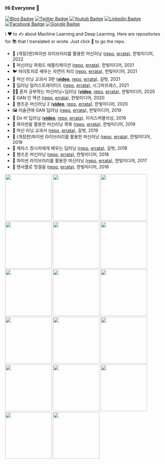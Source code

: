### Hi Everyone 👋

[![Blog Badge](https://img.shields.io/badge/-Blog-21759B?style=flat-square&logo=Wordpress&logoColor=white&link=https://tensorflow.blog/)](https://tensorflow.blog/)
[![Twitter Badge](https://img.shields.io/badge/-Twitter-1DA1F2?style=flat-square&logo=Twitter&logoColor=white&link=https://twitter.com/hsunpark)](https://twitter.com/hsunpark)
[![Youtub Badge](https://img.shields.io/badge/-Youtube-ff0000?style=flat-square&logo=Youtube&logoColor=white&link=https://www.youtube.com/c/HaesunPark_ML/)](https://www.youtube.com/c/HaesunPark_ML/)
[![Linkedin Badge](https://img.shields.io/badge/-LinkedIn-0077b5?style=flat-square&logo=Linkedin&logoColor=white&link=https://www.linkedin.com/in/haesunpark/)](https://www.linkedin.com/in/haesunpark/) 
[![Facebook Badge](https://img.shields.io/badge/-Facebook-1877f2?style=flat-square&logo=Facebook&logoColor=white&link=https://www.facebook.com/haesunrpark)](https://www.facebook.com/haesunrpark)
[![Google Badge](https://img.shields.io/badge/-GDE-4285F4?style=flat-square&logo=Google&logoColor=white&link=https://developers.google.com/community/experts/directory/profile/profile-haesun_park)](https://developers.google.com/community/experts/directory/profile/profile-haesun-park)


I :heart: to :writing_hand: about Machine Learning and Deep Learning. Here are repositories for :books: that I translated or wrote. Just click :orange_book: to go the repo.


* :dragon: (개정2판)파이썬 라이브러리를 활용한 머신러닝 ([repo](https://github.com/rickiepark/intro_ml_with_python_2nd_revised), [errata](https://tensorflow.blog/python-ml-2nd-revised/)), 한빛미디어, 2022
* :butterfly: 머신러닝 파워드 애플리케이션 ([repo](https://github.com/rickiepark/ml-powered-applications), [errata](https://tensorflow.blog/mlpa/)), 한빛미디어, 2021
* :bird: 파이토치로 배우는 자연어 처리 ([repo](https://github.com/rickiepark/nlp-with-pytorch/), [errata](https://tensorflow.blog/nlp-with-pytorch/)), 한빛미디어, 2021
* :robot: 머신 러닝 교과서 3판 (**[video](https://www.youtube.com/playlist?list=PLJN246lAkhQiEc-QvvGzUneCWuRnCNKgU)**, [repo](https://github.com/rickiepark/python-machine-learning-book-3rd-edition), [errata](https://tensorflow.blog/python-ml-3/)), 길벗, 2021
* :oyster: 딥러닝 일러스트레이티드 ([repo](https://github.com/rickiepark/dl-illustrated), [errata](https://tensorflow.blog/dl-illustrated/)), 시그마프레스, 2021
* :student: 혼자 공부하는 머신러닝+딥러닝 (**[video](https://www.youtube.com/playlist?list=PLJN246lAkhQjoU0C4v8FgtbjOIXxSs_4Q)**, [repo](https://github.com/rickiepark/hg-mldl), [errata](https://tensorflow.blog/hg-mldl/)), 한빛미디어, 2020
* :dress: GAN 인 액션 ([repo](https://github.com/rickiepark/gans-in-action), [errata](https://tensorflow.blog/gan-in-action/)), 한빛미디어, 2020
* :lizard: 핸즈온 머신러닝 2 (**[video](https://www.youtube.com/playlist?list=PLJN246lAkhQjX3LOdLVnfdFaCbGouEBeb)**, [repo](https://github.com/rickiepark/handson-ml2), [errata](https://tensorflow.blog/handson-ml2/)), 한빛미디어, 2020
* :framed_picture: 미술관에 GAN 딥러닝 ([repo](https://github.com/rickiepark/GDL_code), [errata](https://tensorflow.blog/gdl/)), 한빛미디어, 2019
* :muscle: Do It! 딥러닝 (**[video](https://bit.ly/do-it-dl-video)**, [repo](https://github.com/rickiepark/do-it-dl), [errata](https://tensorflow.blog/do-it-dl/)), 이지스퍼블리싱, 2019
* :parrot: 파이썬을 활용한 머신러닝 쿡북 ([repo](https://github.com/rickiepark/machine-learning-with-python-cookbook), [errata](https://tensorflow.blog/ml-cookbook/)), 한빛미디어, 2019
* :robot: 머신 러닝 교과서 ([repo](https://github.com/rickiepark/python-machine-learning-book-2nd-edition), [errata](https://tensorflow.blog/%EB%A8%B8%EC%8B%A0%EB%9F%AC%EB%8B%9D-%EA%B5%90%EA%B3%BC%EC%84%9C/)), 길벗, 2019
* :dragon: (개정판)파이썬 라이브러리를 활용한 머신러닝 ([repo](https://github.com/rickiepark/introduction_to_ml_with_python), [errata](https://tensorflow.blog/%EA%B0%9C%EC%A0%95%ED%8C%90-%ED%8C%8C%EC%9D%B4%EC%8D%AC-%EB%9D%BC%EC%9D%B4%EB%B8%8C%EB%9F%AC%EB%A6%AC%EB%A5%BC-%ED%99%9C%EC%9A%A9%ED%95%9C-%EB%A8%B8%EC%8B%A0%EB%9F%AC%EB%8B%9D/)), 한빛미디어, 2019
* :unicorn: 케라스 창시자에게 배우는 딥러닝 ([repo](https://github.com/rickiepark/deep-learning-with-python-notebooks), [errata](https://tensorflow.blog/%EC%BC%80%EB%9D%BC%EC%8A%A4-%EC%B0%BD%EC%8B%9C%EC%9E%90%EC%97%90%EA%B2%8C-%EB%B0%B0%EC%9A%B0%EB%8A%94-%EB%94%A5%EB%9F%AC%EB%8B%9D/)), 길벗, 2018
* :lizard: 핸즈온 머신러닝 ([repo](https://github.com/rickiepark/handson-ml), [errata](https://tensorflow.blog/%ED%95%B8%EC%A6%88%EC%98%A8-%EB%A8%B8%EC%8B%A0%EB%9F%AC%EB%8B%9D/)), 한빛미디어, 2018
* :dragon: 파이썬 라이브러리를 활용한 머신러닝 ([repo](https://github.com/rickiepark/introduction_to_ml_with_python/tree/1st_edition), [errata](https://tensorflow.blog/%ED%8C%8C%EC%9D%B4%EC%8D%AC-%EB%9D%BC%EC%9D%B4%EB%B8%8C%EB%9F%AC%EB%A6%AC%EB%A5%BC-%ED%99%9C%EC%9A%A9%ED%95%9C-%EB%A8%B8%EC%8B%A0%EB%9F%AC%EB%8B%9D/)), 한빛미디어, 2017
* :brain: 텐서플로 첫걸음 ([repo](https://github.com/rickiepark/first-steps-with-tensorflow), [errata](https://tensorflow.blog/%ED%85%90%EC%84%9C%ED%94%8C%EB%A1%9C-%EC%B2%AB%EA%B1%B8%EC%9D%8C/)), 한빛미디어, 2016


<a href="https://github.com/rickiepark/rickiepark/blob/master/haesun.png"><img src="haesun.png" height="150"></a>
<a href="https://github.com/rickiepark/ml-powered-applications"><img src="https://tensorflowkorea.files.wordpress.com/2021/08/e18491e185ade1848ce185b5_e18486e185a5e18489e185b5e186abe18485e185a5e18482e185b5e186bce18491e185a1e1848be185afe18483e185b3e1848be185a2e18491e185b3e186afe18485e185b5e1848fe185a6e1848be185b-1.jpg" height="150"></a>
<a href="https://github.com/rickiepark/nlp-with-pytorch"><img src="https://tensorflowkorea.files.wordpress.com/2021/05/e18491e185a1e1848be185b5e18490e185a9e1848ee185b5e18485e185a9e18487e185a2e1848be185aee18482e185b3e186abe1848ce185a1e1848be185a7e186abe1848be185a5e1848ee185a5e18485e185b5.jpeg" height="150"></a>
<a href="https://github.com/rickiepark/python-machine-learning-book-3rd-edition"><img src="https://tensorflowkorea.files.wordpress.com/2021/03/e18486e185a5e18489e185b5e186abe18485e185a5e18482e185b5e186bce18480e185ade18480e185aae18489e185a53e18491e185a1e186ab-e1848be185a1e18781e18491e185ade1848ce185b5.png?w=710" height="150"></a>
<a href="https://github.com/rickiepark/dl-illustrated"><img src="https://tensorflowkorea.files.wordpress.com/2021/01/cover-1.jpeg" height="150"></a>
<a href="https://github.com/rickiepark/hg-mldl"><img src="https://tensorflowkorea.files.wordpress.com/2020/12/b2002963743_l.jpg" height="150"></a>
<a href="https://github.com/rickiepark/gans-in-action"><img src="https://i1.wp.com/hanbit.co.kr/data/books/B3137824436_l.jpg" height="150"></a>
<a href="https://github.com/rickiepark/handson-ml2"><img src="https://tensorflowkorea.files.wordpress.com/2020/04/e18492e185a2e186abe1848ce185b3e1848be185a9e186abe18486e185a5e18489e185b5e186abe18485e185a5e18482e185b5e186bc_2e18491e185a1e186ab__cover-2.png" height="150"></a>
<a href="https://github.com/rickiepark/GDL_code"><img src="https://tensorflowkorea.files.wordpress.com/2019/10/x9791162241080.jpg" height="150"></a>
<a href="https://github.com/rickiepark/do-it-dl"><img src="https://tensorflowkorea.files.wordpress.com/2019/08/x9791163031093.jpg" height="150"></a>
<a href="https://github.com/rickiepark/machine-learning-with-python-cookbook"><img src="https://tensorflowkorea.files.wordpress.com/2019/07/x9791162241950.jpg" height="150"></a>
<a href="https://github.com/rickiepark/python-machine-learning-book-2nd-edition"><img src="https://tensorflowkorea.files.wordpress.com/2019/03/x9791160507966.jpg" height="150"></a>
<a href="https://github.com/rickiepark/introduction_to_ml_with_python"><img src="https://tensorflowkorea.files.wordpress.com/2019/03/x9791162241646.jpg" height="150"></a>
<a href="https://github.com/rickiepark/deep-learning-with-python-notebooks"><img src="https://tensorflowkorea.files.wordpress.com/2018/10/keras_dl_b.jpg" height="150"></a>
<a href="https://github.com/rickiepark/handson-ml"><img src="https://tensorflowkorea.files.wordpress.com/2018/04/b9267655530_l.jpg" height="150"></a>
<a href="https://github.com/rickiepark/introduction_to_ml_with_python/tree/1st_edition"><img src="https://tensorflowkorea.files.wordpress.com/2017/06/b6119391002_l.jpg" height="150"></a>
<a href="https://github.com/rickiepark/first-steps-with-tensorflow"><img src="https://tensorflowkorea.files.wordpress.com/2016/08/l.jpg" height="150"></a>

<!--
**rickiepark/rickiepark** is a ✨ _special_ ✨ repository because its `README.md` (this file) appears on your GitHub profile.

Here are some ideas to get you started:

- 🔭 I’m currently working on ...
- 🌱 I’m currently learning ...
- 👯 I’m looking to collaborate on ...
- 🤔 I’m looking for help with ...
- 💬 Ask me about ...
- 📫 How to reach me: ...
- 😄 Pronouns: ...
- ⚡ Fun fact: ...
-->
